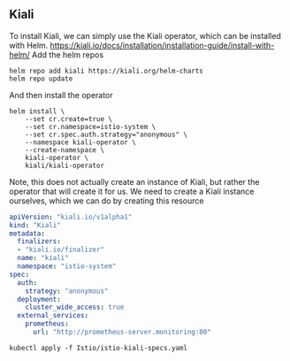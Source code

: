 Kiali
--------------------------------
To install Kiali, we can simply use the Kiali operator, which can be installed with Helm.
https://kiali.io/docs/installation/installation-guide/install-with-helm/
Add the helm repos
```
helm repo add kiali https://kiali.org/helm-charts
helm repo update
```

And then install the operator
```
helm install \
    --set cr.create=true \
    --set cr.namespace=istio-system \
    --set cr.spec.auth.strategy="anonymous" \
    --namespace kiali-operator \
    --create-namespace \
    kiali-operator \
    kiali/kiali-operator
```

Note, this does not actually create an instance of Kiali, but rather the operator that will create it for us. We need to create a Kiali instance ourselves, which we can do by creating this resource
```yaml
apiVersion: "kiali.io/v1alpha1"
kind: "Kiali"
metadata:
  finalizers:
  - "kiali.io/finalizer"
  name: "kiali"
  namespace: "istio-system"
spec:
  auth:
    strategy: "anonymous"
  deployment:
    cluster_wide_access: true
  external_services:
    prometheus:
      url: "http://prometheus-server.monitoring:80"
```

```
kubectl apply -f Istio/istio-kiali-specs.yaml
```
